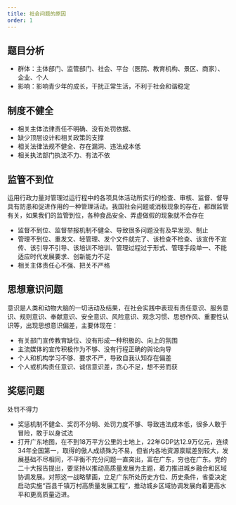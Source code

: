 ```yaml
---
title: 社会问题的原因
order: 1
---
```


## 题目分析

  - 群体：主体部门、监管部门、社会、平台（医院、教育机构、景区、商家）、企业、个人
  - 影响：影响青少年的成长，干扰正常生活，不利于社会和谐稳定

## 制度不健全

  - 相关主体法律责任不明确、没有处罚依据、
  - 缺少顶层设计和相关政策的支撑
  - 相关法律法规不健全、存在漏洞、违法成本低
  - 相关执法部门执法不力、有法不依

## 监管不到位
运用行政力量对管理过运行程中的各项具体活动所实行的检查、审核、监督、督导具有防患和促进作用的一种管理活动。我国社会问题或消极现象的存在，都跟监管有关，如果我们的监管到位，各种食品安全、弄虚做假的现象就不会存在 
  - 监督不到位、监督举报机制不健全、导致很多问题没有及早发现、制止
  - 管理不到位、重发文、轻管理、发个文件就完了、该检查不检查、该宣传不宣传、该引导不引导、该培训不培训、管理过程过于形式、管理手段单一、不能适应时代发展要求、创新能力不足
  - 相关主体责任心不强、把关不严格

## 思想意识问题
意识是人类和动物大脑的一切活动及结果，在社会实践中表现有责任意识、服务意识、规则意识、奉献意识、安全意识、风险意识、观念习惯、思想作风、重要性认识等，出现思想意识偏差，主要体现在：
  - 有关部门宣传教育缺位、没有形成一种积极的、向上的氛围
  - 主流媒体的宣传积极作为不够、没有行程正确的舆论向导
  - 个人和机构学习不够、要求不严，导致自我认知存在偏差
  - 个人或机构责任意识、诚信意识差，贪心不足，想不劳而获
  
## 奖惩问题
处罚不得力
  - 奖惩机制不健全、奖罚不分明、处罚力度不够、导致违法成本低，很多人敢于冒险，敢于以身试法
  - 打开广东地图，在不到18万平方公里的土地上，22年GDP达12.9万亿元，连续34年全国第一，取得的傲人成绩殊为不易，但省内各地资源禀赋差别较大，发展基础不尽相同，不平衡不充分问题一直突出，富在广东，穷也在广东。党的二十大报告提出，要坚持以推动高质量发展为主题，着力推进城乡融合和区域协调发展。对照这一战略擘画，立足广东所处历史方位、历史条件，省委决定启动实施“百县千镇万村高质量发展工程”，推动城乡区域协调发展向着更高水平和更高质量迈进。